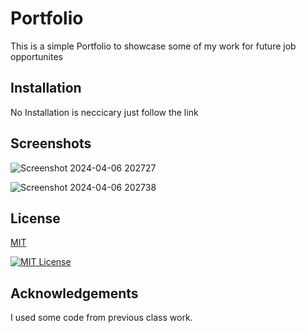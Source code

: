 
# Portfolio

This is a simple Portfolio to showcase some of my work for future job opportunites




## Installation

No Installation is neccicary just follow the link

## Screenshots

![Screenshot 2024-04-06 202727](https://github.com/Ellie22302/probable-enigma/assets/146311968/27fca34c-de4f-4d3a-af5c-f32751ba16d2)

![Screenshot 2024-04-06 202738](https://github.com/Ellie22302/probable-enigma/assets/146311968/1dcb6a79-4740-4db0-8c86-0613b40841fb)


## License

[MIT](https://choosealicense.com/licenses/mit/)

[![MIT License](https://img.shields.io/badge/License-MIT-green.svg)](https://choosealicense.com/licenses/mit/)


## Acknowledgements

I used some code from previous class work.
